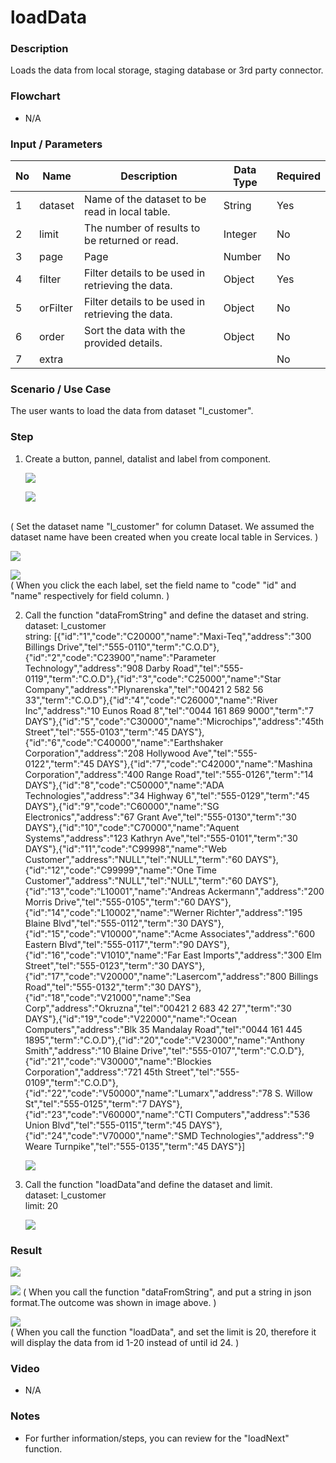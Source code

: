 ﻿# loadData

### Description

Loads the data from local storage, staging database or 3rd party connector.

### Flowchart

- N/A 

### Input / Parameters

| No | Name | Description | Data Type | Required |
| ------ | ------ | ------ |------ | ------ |
| 1 | dataset | Name of the dataset to be read in local table. | String | Yes  |
| 2 | limit | The number of results to be returned or read. | Integer | No |
| 3 | page | Page | Number | No |
| 4 | filter | Filter details to be used in retrieving the data. | Object | Yes |
| 5 | orFilter | Filter details to be used in retrieving the data. | Object | No |
| 6 | order | Sort the data with the provided details. | Object | No |
| 7 | extra | |  | No |

### Scenario / Use Case

The user wants to load the data from dataset "l_customer".

### Step

1. Create a button, pannel, datalist and       label from component. 

   ![](../../../../document/function/Dataset/loadData/loadData-step-1.png?raw=true)

   ![](../../../../document/function/Dataset/loadData/loadData-step-2.png?raw=true)
<br>
   ( Set the dataset name "l_customer" for column Dataset. We assumed the dataset name have been created when you create local table in Services. )

   ![](../../../../document/function/Dataset/loadData/loadData-step-3.png?raw=true)

   ![](../../../../document/function/Dataset/loadData/loadData-step-4.png?raw=true)
<br>
   (  When you click the each label, set the field name to "code" "id" and "name" respectively for field column. )<br>
   
2. Call the function "dataFromString" and      define the dataset and string.<br>
   dataset: l_customer<br>
   string: [{"id":"1","code":"C20000","name":"Maxi-Teq","address":"300 Billings Drive","tel":"555-0110","term":"C.O.D"},{"id":"2","code":"C23900","name":"Parameter Technology","address":"908 Darby Road","tel":"555-0119","term":"C.O.D"},{"id":"3","code":"C25000","name":"Star Company","address":"Plynarenska","tel":"00421 2 582 56 33","term":"C.O.D"},{"id":"4","code":"C26000","name":"River Inc","address":"10 Eunos Road 8","tel":"0044 161 869 9000","term":"7 DAYS"},{"id":"5","code":"C30000","name":"Microchips","address":"45th Street","tel":"555-0103","term":"45 DAYS"},{"id":"6","code":"C40000","name":"Earthshaker Corporation","address":"208 Hollywood Ave","tel":"555-0122","term":"45 DAYS"},{"id":"7","code":"C42000","name":"Mashina Corporation","address":"400 Range Road","tel":"555-0126","term":"14 DAYS"},{"id":"8","code":"C50000","name":"ADA Technologies","address":"34 Highway 6","tel":"555-0129","term":"45 DAYS"},{"id":"9","code":"C60000","name":"SG Electronics","address":"67 Grant Ave","tel":"555-0130","term":"30 DAYS"},{"id":"10","code":"C70000","name":"Aquent Systems","address":"123 Kathryn Ave","tel":"555-0101","term":"30 DAYS"},{"id":"11","code":"C99998","name":"Web Customer","address":"NULL","tel":"NULL","term":"60 DAYS"},{"id":"12","code":"C99999","name":"One Time Customer","address":"NULL","tel":"NULL","term":"60 DAYS"},{"id":"13","code":"L10001","name":"Andreas Ackermann","address":"200 Morris Drive","tel":"555-0105","term":"60 DAYS"},{"id":"14","code":"L10002","name":"Werner Richter","address":"195 Blaine Blvd","tel":"555-0112","term":"30 DAYS"},{"id":"15","code":"V10000","name":"Acme Associates","address":"600 Eastern Blvd","tel":"555-0117","term":"90 DAYS"},{"id":"16","code":"V1010","name":"Far East Imports","address":"300 Elm Street","tel":"555-0123","term":"30 DAYS"},{"id":"17","code":"V20000","name":"Lasercom","address":"800 Billings Road","tel":"555-0132","term":"30 DAYS"},{"id":"18","code":"V21000","name":"Sea Corp","address":"Okruzna","tel":"00421 2 683 42 27","term":"30 DAYS"},{"id":"19","code":"V22000","name":"Ocean Computers","address":"Blk 35 Mandalay Road","tel":"0044 161 445 1895","term":"C.O.D"},{"id":"20","code":"V23000","name":"Anthony Smith","address":"10 Blaine Drive","tel":"555-0107","term":"C.O.D"},{"id":"21","code":"V30000","name":"Blockies Corporation","address":"721 45th Street","tel":"555-0109","term":"C.O.D"},{"id":"22","code":"V50000","name":"Lumarx","address":"78 S. Willow St","tel":"555-0125","term":"7 DAYS"},{"id":"23","code":"V60000","name":"CTI Computers","address":"536 Union Blvd","tel":"555-0115","term":"45 DAYS"},{"id":"24","code":"V70000","name":"SMD Technologies","address":"9 Weare Turnpike","tel":"555-0135","term":"45 DAYS"}]
   
   ![](../../../../document/function/Dataset/loadData/loadData-step-5.png?raw=true)

3. Call the function "loadData"and define      the dataset and limit.<br>
   dataset: l_customer<br>
   limit: 20

   ![](../../../../document/function/Dataset/loadData/loadData-step-6.png?raw=true)

### Result

![](../../../../document/function/Dataset/loadData/loadData-result-1.png?raw=true)

![](../../../../document/function/Dataset/loadData/loadData-result-2.png?raw=true)
( When you call the function "dataFromString", and put a string in json format.The outcome was shown in image above. )
 
![](../../../../document/function/Dataset/loadData/loadData-result-3.png?raw=true)
 <br>
( When you call the function "loadData", and set the limit is 20, therefore it will display the data from id 1-20 instead of until id 24. )

### Video

- N/A

<!--[![Video](http://i.imgur.com/Ot5DWAW.png)](https://youtu.be/StTqXEQ2l-Y?t=35s)-->

### Notes

- For further information/steps, you can review   for the "loadNext" function.